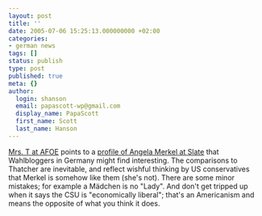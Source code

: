 ```yaml
---
layout: post
title: ''
date: 2005-07-06 15:25:13.000000000 +02:00
categories:
- german news
tags: []
status: publish
type: post
published: true
meta: {}
author:
  login: shanson
  email: papascott-wp@gmail.com
  display_name: PapaScott
  first_name: Scott
  last_name: Hanson
---
```

<p><a href="http://fistfulofeuros.net/archives/001654.php" title="A Fistful of Euros: Two peoples divided by a common language">Mrs. T at AFOE</a> points to a <a href="http://slate.msn.com/id/2122001/" title="Deutschland's Iron Lady - Is Angela Merkel the next Maggie Thatcher? By Clay Risen">profile of Angela Merkel at Slate</a> that Wahlbloggers in Germany might find interesting. The comparisons to Thatcher  are inevitable, and reflect wishful thinking by US conservatives that Merkel is somehow like them (she's not). There are some minor mistakes; for example a M&auml;dchen is no "Lady". And don't get tripped up when it says the CSU is "economically liberal"; that's an Americanism and means the opposite of what you think it does.</p>
